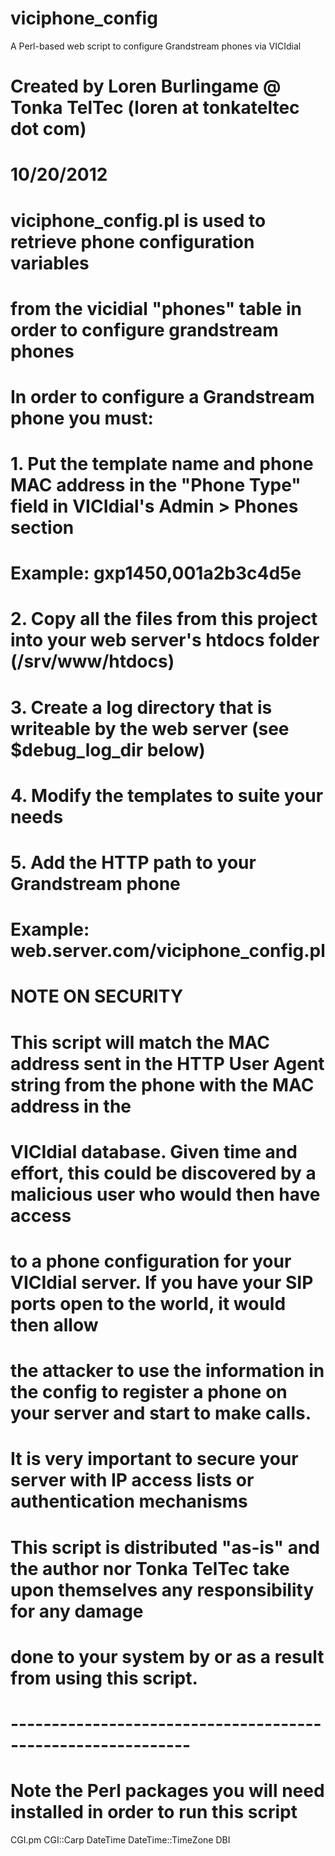 # viciphone_config
A Perl-based web script to configure Grandstream phones via VICIdial

# Created by Loren Burlingame @ Tonka TelTec (loren at tonkateltec dot com)
#
# 10/20/2012
#
# viciphone_config.pl is used to retrieve phone configuration variables
# from the vicidial "phones" table in order to configure grandstream phones
#
# In order to configure a Grandstream phone you must:
#
# 1. Put the template name and phone MAC address in the "Phone Type" field in VICIdial's Admin > Phones section
#
# Example: gxp1450,001a2b3c4d5e
#
# 2. Copy all the files from this project into your web server's htdocs folder (/srv/www/htdocs)
#
# 3. Create a log directory that is writeable by the web server (see $debug_log_dir below)
#
# 4. Modify the templates to suite your needs
#
# 5. Add the HTTP path to your Grandstream phone
#
# Example: web.server.com/viciphone_config.pl
#
# NOTE ON SECURITY
#
# This script will match the MAC address sent in the HTTP User Agent string from the phone with the MAC address in the
# VICIdial database. Given time and effort, this could be discovered by a malicious user who would then have access
# to a phone configuration for your VICIdial server. If you have your SIP ports open to the world, it would then allow
# the attacker to use the information in the config to register a phone on your server and start to make calls.
#
# ****It is very important to secure your server with IP access lists or authentication mechanisms****
#
# This script is distributed "as-is" and the author nor Tonka TelTec take upon themselves any responsibility for any damage
# done to your system by or as a result from using this script.
#
# ------------------------------------------------------------
# Note the Perl packages you will need installed in order to run this script

CGI.pm
CGI::Carp
DateTime
DateTime::TimeZone
DBI
